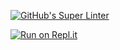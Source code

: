 [![GitHub's Super Linter](https://github.com/chris-nj1/omega-code-learning/workflows/GitHub's%20Super%20Linter/badge.svg)](https://github.comchris-nj1/omega-code-learning/actions)


[![Run on Repl.it](https://repl.it/badge/github/chris-nj1/omega-code-learning)](https://repl.it/github/chris-nj1/omega-code-learning)
